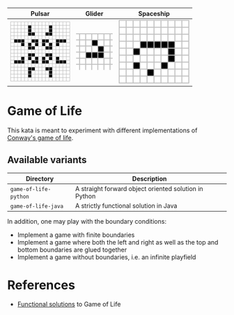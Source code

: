| Pulsar | Glider | Spaceship |
| ------ | ------ | --------- |
| ![Pulsar](./assets/Game_of_life_pulsar.gif) | ![Glider](./assets/Game_of_life_animated_glider.gif) | ![Spaceship](./assets/Animated_Mwss.gif) | 

# Game of Life

This kata is meant to experiment with different implementations
of [Conway's game of life](https://en.wikipedia.org/wiki/Conway%27s_Game_of_Life).

## Available variants

| Directory | Description |
| --------- | ----------- |
| `game-of-life-python`| A straight forward object oriented solution in Python |
| `game-of-life-java`  | A strictly functional solution in Java                |


In addition, one may play with the boundary conditions:

- Implement a game with finite boundaries
- Implement a game where both the left and right as well as the top and bottom boundaries are glued together
- Implement a game without boundaries, i.e. an infinite playfield

# References

- [Functional solutions](http://programmablelife.blogspot.com/search/label/conways-game-of-life) to Game of Life
